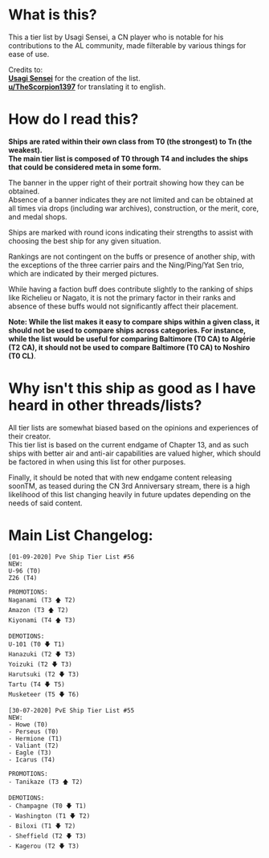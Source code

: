 # What is this?
This a tier list by Usagi Sensei, a CN player who is notable for his contributions to the AL community, made filterable by various things for ease of use.  

Credits to:  
**[Usagi Sensei](https://space.bilibili.com/24889090)** for the creation of the list.  
**[u/TheScorpion1397](https://www.reddit.com/user/TheScorpion1397/)** for translating it to english.  


# How do I read this?
**Ships are rated within their own class from T0 (the strongest) to Tn (the weakest).  
The main tier list is composed of T0 through T4 and includes the ships that could be considered meta in some form.**  

The banner in the upper right of their portrait showing how they can be obtained.  
Absence of a banner indicates they are not limited and can be obtained at all times via drops (including war archives), construction, or the merit, core, and medal shops.  

Ships are marked with round icons indicating their strengths to assist with choosing the best ship for any given situation.  

Rankings are not contingent on the buffs or presence of another ship, with the exceptions of the three carrier pairs and the Ning/Ping/Yat Sen trio, which are indicated by their merged pictures.  

While having a faction buff does contribute slightly to the ranking of ships like Richelieu or Nagato, it is not the primary factor in their ranks and absence of these buffs would not significantly affect their placement.  

**Note: While the list makes it easy to compare ships within a given class, it should not be used to compare ships across categories. For instance, while the list would be useful for comparing Baltimore (T0 CA) to Algérie (T2 CA), it should not be used to compare Baltimore (T0 CA) to Noshiro (T0 CL)**.  

# Why isn't this ship as good as I have heard in other threads/lists?  
All tier lists are somewhat biased based on the opinions and experiences of their creator.  
This tier list is based on the current endgame of Chapter 13, and as such ships with better air and anti-air capabilities are valued higher, which should be factored in when using this list for other purposes.  

Finally, it should be noted that with new endgame content releasing soonTM, as teased during the CN 3rd Anniversary stream, there is a high likelihood of this list changing heavily in future updates depending on the needs of said content.

# Main List Changelog:
```
[01-09-2020] Pve Ship Tier List #56
NEW:
U-96 (T0)
Z26 (T4)

PROMOTIONS:
Naganami (T3 🡅 T2)
Amazon (T3 🡅 T2)
Kiyonami (T4 🡅 T3)

DEMOTIONS:
U-101 (T0 🡇 T1)
Hanazuki (T2 🡇 T3)
Yoizuki (T2 🡇 T3)
Harutsuki (T2 🡇 T3)
Tartu (T4 🡇 T5)
Musketeer (T5 🡇 T6)

[30-07-2020] PvE Ship Tier List #55
NEW:
- Howe (T0)  
- Perseus (T0)  
- Hermione (T1)  
- Valiant (T2)    
- Eagle (T3)  
- Icarus (T4)  

PROMOTIONS:
- Tanikaze (T3 🡅 T2)  

DEMOTIONS:
- Champagne (T0 🡇 T1)  
- Washington (T1 🡇 T2)  
- Biloxi (T1 🡇 T2)  
- Sheffield (T2 🡇 T3)  
- Kagerou (T2 🡇 T3)  
```
